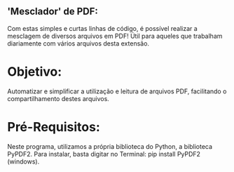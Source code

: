 ## 'Mesclador' de PDF: 

Com estas simples e curtas linhas de código, é possível realizar a mesclagem
de diversos arquivos em PDF! Útil para aqueles que trabalham diariamente com vários
arquivos desta extensão.

# Objetivo:

Automatizar e simplificar a utilização e leitura de arquivos PDF, facilitando o compartilhamento
destes arquivos.

# Pré-Requisitos:

Neste programa, utilizamos a própria biblioteca do Python, a biblioteca PyPDF2.
Para instalar, basta digitar no Terminal: pip install PyPDF2 (windows). 